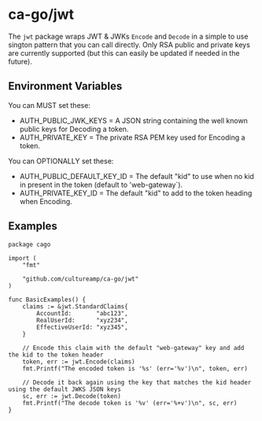 # ca-go/jwt

The `jwt` package wraps JWT & JWKs `Encode` and `Decode` in a simple to use sington pattern that you can call directly. Only RSA public and private keys are currently supported (but this can easily be updated if needed in the future).

## Environment Variables

You can MUST set these:
- AUTH_PUBLIC_JWK_KEYS = A JSON string containing the well known public keys for Decoding a token.
- AUTH_PRIVATE_KEY = The private RSA PEM key used for Encoding a token.

You can OPTIONALLY set these:
- AUTH_PUBLIC_DEFAULT_KEY_ID = The default "kid" to use when no kid in present in the token (default to 'web-gateway`).
- AUTH_PRIVATE_KEY_ID = The default "kid" to add to the token heading when Encoding.

## Examples
```
package cago

import (
	"fmt"

	"github.com/cultureamp/ca-go/jwt"
)

func BasicExamples() {
	claims := &jwt.StandardClaims{
		AccountId:       "abc123",
		RealUserId:      "xyz234",
		EffectiveUserId: "xyz345",
	}

	// Encode this claim with the default "web-gateway" key and add the kid to the token header
	token, err := jwt.Encode(claims)
	fmt.Printf("The encoded token is '%s' (err='%v')\n", token, err)

	// Decode it back again using the key that matches the kid header using the default JWKS JSON keys
	sc, err := jwt.Decode(token)
	fmt.Printf("The decode token is '%v' (err='%+v')\n", sc, err)
}
```
